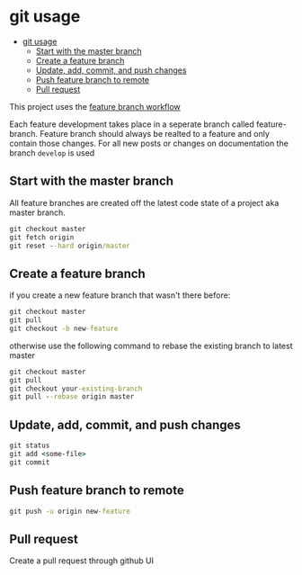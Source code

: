 # git usage

- [git usage](#git-usage)
  - [Start with the master branch](#start-with-the-master-branch)
  - [Create a feature branch](#create-a-feature-branch)
  - [Update, add, commit, and push changes](#update-add-commit-and-push-changes)
  - [Push feature branch to remote](#push-feature-branch-to-remote)
  - [Pull request](#pull-request)

This project uses the [feature branch workflow](https://www.atlassian.com/git/tutorials/comparing-workflows/feature-branch-workflow)

Each feature development takes place in a seperate branch called feature-branch.
Feature branch should always be realted to a feature and only contain those changes.
For all new posts or changes on documentation the branch `develop` is used

## Start with the master branch

All feature branches are created off the latest code state of a project aka master branch.

```cmd
git checkout master
git fetch origin
git reset --hard origin/master
```

## Create a feature branch

if you create a new feature branch that wasn't there before:

```cmd
git checkout master
git pull
git checkout -b new-feature
```

otherwise use the following command to rebase the existing branch to latest master

```cmd
git checkout master
git pull
git checkout your-existing-branch
git pull --rebase origin master
```

## Update, add, commit, and push changes

```cmd
git status
git add <some-file>
git commit
```

## Push feature branch to remote

```cmd
git push -u origin new-feature
```

## Pull request

Create a pull request through github UI